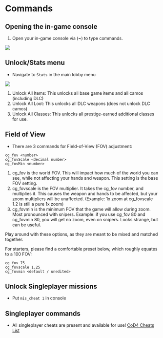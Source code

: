 # Commands

## Opening the in-game console

1. Open your in-game console via (**~**) to type commands.

![](/img/keyboard.png)

## Unlock/Stats menu

- Navigate to `Stats` in the main lobby menu

![](/img/unlockall.png)

1. Unlock All Items: This unlocks all base game items and all camos (including DLC)
2. Unlock All Loot: This unlocks all DLC weapons (does not unlock DLC camos)
3. Unlock All Classes: This unlocks all prestige-earned additional classes for use.

## Field of View

- There are 3 commands for Field-of-View (FOV) adjustment:
```
cg_fov <number>
cg_fovScale <decimal number>
cg_fovMin <number>
```
1. cg_fov is the world FOV. This will impact how much of the world you can see, while not affecting your hands and weapon. This setting is the base FOV setting.
2. cg_fovscale is the FOV multiplier. It takes the cg_fov number, and multiplies it. This causes the weapon and hands to be affected, but your zoom multipliers will be unaffected. (Example: 1x zoom at cg_fovscale 1.2 is still a pure 1x zoom)
3. cg_fovmin is the minimum FOV that the game will allow during zoom. Most pronounced with snipers. Example: if you use cg_fov 80 and cg_fovmin 80, you will get no zoom, even on snipers. Looks strange, but can be useful.

Play around with these options, as they are meant to be mixed and matched together.

For starters, please find a comfortable preset below, which roughly equates to a 100 FOV:

```
cg_fov 75
cg_fovscale 1.25
cg_fovmin <default / unedited>
```

## Unlock Singleplayer missions

- Put `mis_cheat 1` in console

## Singleplayer commands

- All singleplayer cheats are present and available for use! [CoD4 Cheats List](https://www.liveabout.com/cod-4-cheats-pc-3401820)